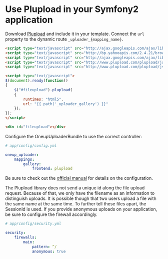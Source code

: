 Use Plupload in your Symfony2 application
=========================================

Download [Plupload](http://http://www.plupload.com/) and include it in your template. Connect the `url` property to the dynamic route `_uploader_{mapping_name}`.

```html
<script type="text/javascript" src="http://ajax.googleapis.com/ajax/libs/jquery/1.9.1/jquery.min.js"></script>
<script type="text/javascript" src="http://bp.yahooapis.com/2.4.21/browserplus-min.js"></script>
<script type="text/javascript" src="http://ajax.googleapis.com/ajax/libs/jqueryui/1.8.9/jquery-ui.min.js"></script>
<script type="text/javascript" src="http://www.plupload.com/plupload/js/plupload.full.js"></script>
<script type="text/javascript" src="http://www.plupload.com/plupload/js/jquery.ui.plupload/jquery.ui.plupload.js"></script>

<script type="text/javascript">
$(document).ready(function()
{
    $("#fileupload").plupload(
    {
        runtimes: "html5",
        url: "{{ path('_uploader_gallery') }}"
    });
});
</script>

<div id="fileupload"></div>
```

Configure the OneupUploaderBundle to use the correct controller:

```yaml
# app/config/config.yml

oneup_uploader:
    mappings:
        gallery:
            frontend: plupload
```

Be sure to check out the [official manual](http://www.plupload.com/documentation.php) for details on the configuration.

The Plupload library does not send a unique id along the file upload request. Because of that, we only have the filename as an information to distinguish uploads. It is possible though that two users upload a file with the same name at the same time. To further tell these files apart, the SessionId is used. If you provide anonymous uploads on your application, be sure to configure the firewall accordingly.

```yml
# app/config/security.yml

security:
    firewalls:
        main:
            pattern: ^/
            anonymous: true
```